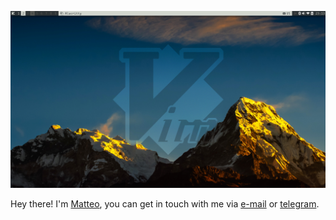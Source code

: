 ![vim-desktop](https://github.com/matteogiorgi/matteogiorgi/blob/master/scrot.png)

Hey there! I'm [Matteo](https://matteogiorgi.github.io), you can get in touch with me via [e-mail](mailto:matteo.giorgi@protonmail.com) or [telegram](https://t.me/drogaina).
